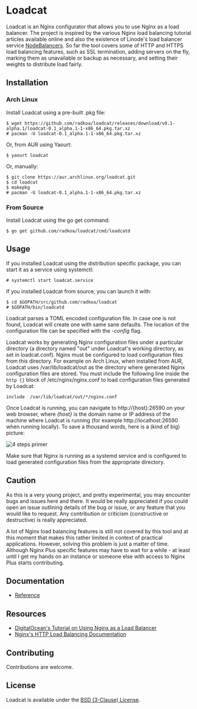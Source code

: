 # Loadcat

Loadcat is an Nginx configurator that allows you to use Nginx as a load balancer. The project is inspired by the various Nginx load balancing tutorial articles available online and also the existence of Linode's load balancer service [NodeBalancers](https://www.linode.com/nodebalancers). So far the tool covers some of HTTP and HTTPS load balancing features, such as SSL termination, adding servers on the fly, marking them as unavailable or backup as necessary, and setting their weights to distribute load fairly.

## Installation

### Arch Linux

Install Loadcat using a pre-built .pkg file:

~~~
$ wget https://github.com/radkoa/loadcat/releases/download/v0.1-alpha.1/loadcat-0.1_alpha.1-1-x86_64.pkg.tar.xz
# pacman -U loadcat-0.1_alpha.1-1-x86_64.pkg.tar.xz
~~~

Or, from AUR using Yaourt:

~~~
$ yaourt loadcat
~~~

Or, manually:

~~~
$ git clone https://aur.archlinux.org/loadcat.git
$ cd loadcat
$ makepkg
# pacman -U loadcat-0.1_alpha.1-1-x86_64.pkg.tar.xz
~~~

### From Source

Install Loadcat using the go get command:

```
$ go get github.com/radkoa/loadcat/cmd/loadcatd
```

## Usage

If you installed Loadcat using the distribution specific package, you can start it as a service using systemctl:

```
# systemctl start loadcat.service
```

If you installed Loadcat from source, you can launch it with:

```
$ cd $GOPATH/src/github.com/radkoa/loadcat
# $GOPATH/bin/loadcatd
```

Loadcat parses a TOML encoded configuration file. In case one is not found, Loadcat will create one with same sane defaults. The location of the configuration file can be specified with the _-config_ flag.

Loadcat works by generating Nginx configuration files under a particular directory (a directory named "out" under Loadcat's working directory, as set in loadcat.conf). Nginx must be configured to load configuration files from this directory. For example on Arch Linux, when installed from AUR, Loadcat uses /var/lib/loadcat/out as the directory where generated Nginx configuration files are stored. You must include the following line inside the `http {}` block of /etc/nginx/nginx.conf to load configuration files generated by Loadcat:

```
include  /var/lib/loadcat/out/*/nginx.conf
```

Once Loadcat is running, you can navigate to http://{host}:26590 on your web browser, where _{host}_ is the domain name or IP address of the machine where Loadcat is running (for example http://localhost:26590 when running locally). To save a thousand words, here is a (kind of big) picture:

![4 steps primer](http://i.imgur.com/7l6zN5n.png)

Make sure that Nginx is running as a systemd service and is configured to load generated configuration files from the appropriate directory.

## Caution

As this is a very young project, and pretty experimental, you may encounter bugs and issues here and there. It would be really appreciated if you could open an issue outlining details of the bug or issue, or any feature that you would like to request. Any contribution or criticism (constructive or destructive) is really appreciated.

A lot of Nginx load balancing features is still not covered by this tool and at this moment that makes this rather limited in context of practical applications. However, solving this problem is just a matter of time. Although Nginx Plus specific features may have to wait for a while - at least until I get my hands on an instance or someone else with access to Nginx Plus starts contributing.

## Documentation

- [Reference](http://godoc.org/github.com/radkoa/loadcat)

## Resources

- [DigitalOcean's Tutorial on Using Nginx as a Load Balancer](https://www.digitalocean.com/community/tutorials/how-to-set-up-nginx-load-balancing)
- [Nginx's HTTP Load Balancing Documentation](http://nginx.org/en/docs/http/load_balancing.html)

## Contributing

Contributions are welcome.

## License

Loadcat is available under the [BSD (3-Clause) License](http://opensource.org/licenses/BSD-3-Clause).

